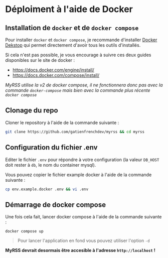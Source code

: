 # Déploiment à l'aide de Docker

## Installation de `docker` et de `docker compose`
Pour installer `docker` et `docker compose`, je recommande d'installer [Docker Dekstop](https://www.docker.com/products/docker-desktop/) qui permet directement d'avoir tous les outils d'installés.

Si cela n'est pas possible, je vous encourage à suivre ces deux guides disponibles sur le site de docker :

- https://docs.docker.com/engine/install/
- https://docs.docker.com/compose/install/

_MyRSS utilise la v2 de docker compose, il ne fonctionnera donc pas avec la commande `docker-compose` mais bien avec la commande plus récente `docker compose`_

## Clonage du repo
Cloner le repository à l'aide de la commande suivante :
```bash
git clone https://github.com/gatienfrenchdev/myrss && cd myrss
```

## Configuration du fichier .env

Editer le fichier `.env` pour répondre à votre configuration (la valeur `DB_HOST` doit rester à `db`, le nom du container mysql).

Vous pouvez copier le fichier example docker à l'aide de la commande suivante :
```bash
cp env.example.docker .env && vi .env
```

## Démarrage de docker compose
Une fois cela fait, lancer docker compose à l'aide de la commande suivante :
```
docker compose up
```
> Pour lancer l'application en fond vous pouvez utiliser l'option `-d`

**MyRSS devrait desormais être accesible à l'adresse `http://localhost` !**